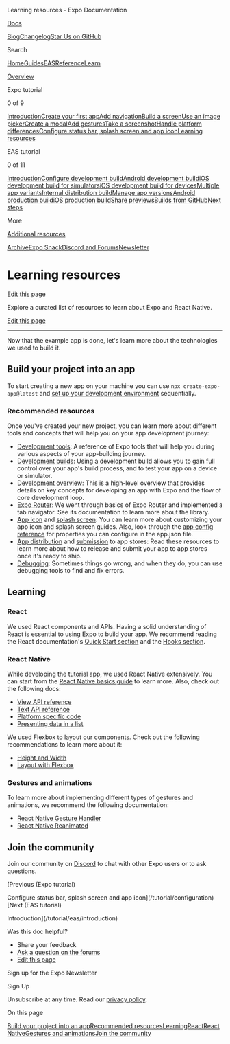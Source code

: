 Learning resources - Expo Documentation

[Docs](/)

[Blog](https://expo.dev/blog)[Changelog](https://expo.dev/changelog)[Star Us on GitHub](https://github.com/expo/expo)

Search

[Home](/)[Guides](/guides/overview)[EAS](/eas)[Reference](/versions/latest)[Learn](/tutorial/overview)

[Overview](/tutorial/overview)

Expo tutorial

0 of 9

[Introduction](/tutorial/introduction)[Create your first app](/tutorial/create-your-first-app)[Add navigation](/tutorial/add-navigation)[Build a screen](/tutorial/build-a-screen)[Use an image picker](/tutorial/image-picker)[Create a modal](/tutorial/create-a-modal)[Add gestures](/tutorial/gestures)[Take a screenshot](/tutorial/screenshot)[Handle platform differences](/tutorial/platform-differences)[Configure status bar, splash screen and app icon](/tutorial/configuration)[Learning resources](/tutorial/follow-up)

EAS tutorial

0 of 11

[Introduction](/tutorial/eas/introduction)[Configure development build](/tutorial/eas/configure-development-build)[Android development build](/tutorial/eas/android-development-build)[iOS development build for simulators](/tutorial/eas/ios-development-build-for-simulators)[iOS development build for devices](/tutorial/eas/ios-development-build-for-devices)[Multiple app variants](/tutorial/eas/multiple-app-variants)[Internal distribution build](/tutorial/eas/internal-distribution-builds)[Manage app versions](/tutorial/eas/manage-app-versions)[Android production build](/tutorial/eas/android-production-build)[iOS production build](/tutorial/eas/ios-production-build)[Share previews](/tutorial/eas/team-development)[Builds from GitHub](/tutorial/eas/using-github)[Next steps](/tutorial/eas/next-steps)

More

[Additional resources](/additional-resources)

[Archive](/archive)[Expo Snack](https://snack.expo.dev)[Discord and Forums](https://chat.expo.dev)[Newsletter](https://expo.dev/mailing-list/signup)

Learning resources
==================

[Edit this page](https://github.com/expo/expo/edit/main/docs/pages/tutorial/follow-up.mdx)

Explore a curated list of resources to learn about Expo and React Native.

[Edit this page](https://github.com/expo/expo/edit/main/docs/pages/tutorial/follow-up.mdx)

---

Now that the example app is done, let's learn more about the technologies we used to build it.

Build your project into an app
------------------------------

To start creating a new app on your machine you can use `npx create-expo-app@latest` and [set up your development environment](/get-started/set-up-your-environment) sequentially.

### Recommended resources

Once you've created your new project, you can learn more about different tools and concepts that will help you on your app development journey:

* [Development tools](/develop/tools): A reference of Expo tools that will help you during various aspects of your app-building journey.
* [Development builds](/develop/development-builds/introduction): Using a development build allows you to gain full control over your app's build process, and to test your app on a device or simulator.
* [Development overview](/workflow/overview): This is a high-level overview that provides details on key concepts for developing an app with Expo and the flow of core development loop.
* [Expo Router](/router/introduction): We went through basics of Expo Router and implemented a tab navigator. See its documentation to learn more about the library.
* [App icon](/develop/user-interface/splash-screen-and-app-icon#app-icon) and [splash screen](/develop/user-interface/splash-screen-and-app-icon#splash-screen): You can learn more about customizing your app icon and splash screen guides. Also, look through the [app config reference](/workflow/configuration) for properties you can configure in the app.json file.
* [App distribution](/deploy/build-project) and [submission](/deploy/submit-to-app-stores) to app stores: Read these resources to learn more about how to release and submit your app to app stores once it's ready to ship.
* [Debugging](/debugging/runtime-issues): Sometimes things go wrong, and when they do, you can use debugging tools to find and fix errors.

Learning
--------

### React

We used React components and APIs. Having a solid understanding of React is essential to using Expo to build your app. We recommend reading the React documentation's [Quick Start section](https://react.dev/learn) and the [Hooks section](https://react.dev/reference/react/hooks).

### React Native

While developing the tutorial app, we used React Native extensively. You can start from the [React Native basics guide](https://reactnative.dev/docs/getting-started) to learn more. Also, check out the following docs:

* [View API reference](https://reactnative.dev/docs/view)
* [Text API reference](https://reactnative.dev/docs/text)
* [Platform specific code](https://reactnative.dev/docs/platform-specific-code)
* [Presenting data in a list](https://reactnative.dev/docs/using-a-listview)

We used Flexbox to layout our components. Check out the following recommendations to learn more about it:

* [Height and Width](https://reactnative.dev/docs/height-and-width)
* [Layout with Flexbox](https://reactnative.dev/docs/flexbox)

### Gestures and animations

To learn more about implementing different types of gestures and animations, we recommend the following documentation:

* [React Native Gesture Handler](https://docs.swmansion.com/react-native-gesture-handler/docs/)
* [React Native Reanimated](https://docs.swmansion.com/react-native-reanimated/docs/fundamentals/getting-started)

Join the community
------------------

Join our community on [Discord](https://chat.expo.dev/) to chat with other Expo users or to ask questions.

[Previous (Expo tutorial)

Configure status bar, splash screen and app icon](/tutorial/configuration)[Next (EAS tutorial)

Introduction](/tutorial/eas/introduction)

Was this doc helpful?

* Share your feedback
* [Ask a question on the forums](https://chat.expo.dev/)
* [Edit this page](https://github.com/expo/expo/edit/main/docs/pages/tutorial/follow-up.mdx)

Sign up for the Expo Newsletter

Sign Up

Unsubscribe at any time. Read our [privacy policy](https://expo.dev/privacy).

On this page

[Build your project into an app](/tutorial/follow-up/#build-your-project-into-an-app)[Recommended resources](/tutorial/follow-up/#recommended-resources)[Learning](/tutorial/follow-up/#learning)[React](/tutorial/follow-up/#react)[React Native](/tutorial/follow-up/#react-native)[Gestures and animations](/tutorial/follow-up/#gestures-and-animations)[Join the community](/tutorial/follow-up/#join-the-community)